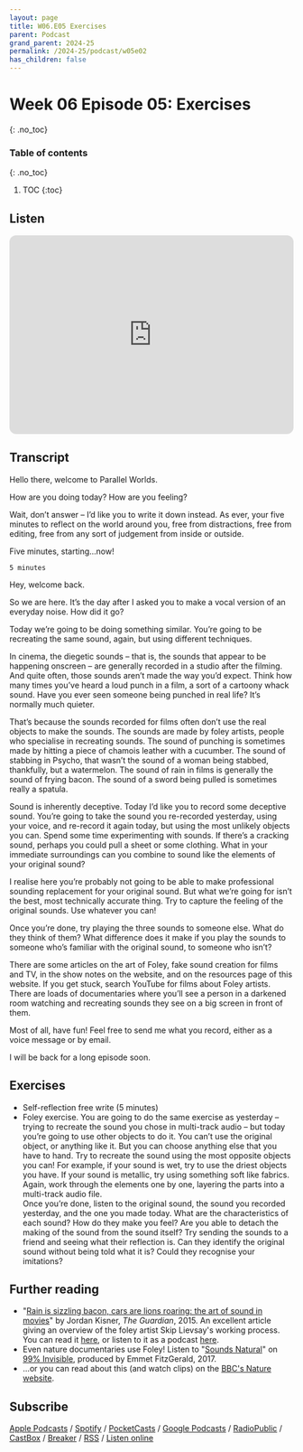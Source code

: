 ```yaml
---
layout: page
title: W06.E05 Exercises
parent: Podcast
grand_parent: 2024-25
permalink: /2024-25/podcast/w05e02
has_children: false
---
```



# Week 06 Episode 05: Exercises
{: .no_toc}

### Table of contents
{: .no_toc}

1. TOC
{:toc}


## Listen

<iframe style="border-radius:12px" src="https://open.spotify.com/embed/episode/0J0OeQ3uMKf0ANG5jYxQpu?utm_source=generator" width="100%" height="352" frameBorder="0" allowfullscreen="" allow="autoplay; clipboard-write; encrypted-media; fullscreen; picture-in-picture" loading="lazy"></iframe>


## Transcript

Hello there, welcome to Parallel Worlds.

How are you doing today? How are you feeling?

Wait, don’t answer – I’d like you to write it down instead. As ever, your five minutes to reflect on the world around you, free from distractions, free from editing, free from any sort of judgement from inside or outside.

Five minutes, starting...now!

```
5 minutes
```

Hey, welcome back.

So we are here. It’s the day after I asked you to make a vocal version of an everyday noise. How did it go?

Today we’re going to be doing something similar. You’re going to be recreating the same sound, again, but using different techniques.

In cinema, the diegetic sounds – that is, the sounds that appear to be happening onscreen – are generally recorded in a studio after the filming. And quite often, those sounds aren’t made the way you’d expect. Think how many times you’ve heard a loud punch in a film, a sort of a cartoony whack sound. Have you ever seen someone being punched in real life? It’s normally much quieter.

That’s because the sounds recorded for films often don’t use the real objects to make the sounds. The sounds are made by foley artists, people who specialise in recreating sounds. The sound of punching is sometimes made by hitting a piece of chamois leather with a cucumber. The sound of stabbing in Psycho, that wasn’t the sound of a woman being stabbed, thankfully, but a watermelon. The sound of rain in films is generally the sound of frying bacon. The sound of a sword being pulled is sometimes really a spatula.

Sound is inherently deceptive. Today I’d like you to record some deceptive sound. You’re going to take the sound you re-recorded yesterday, using your voice, and re-record it again today, but using the most unlikely objects you can. Spend some time experimenting with sounds. If there’s a cracking sound, perhaps you could pull a sheet or some clothing. What in your immediate surroundings can you combine to sound like the elements of your original sound?


I realise here you’re probably not going to be able to make professional sounding replacement for your original sound. But what we’re going for isn’t the best, most technically accurate thing. Try to capture the feeling of the original sounds. Use whatever you can!

Once you’re done, try playing the three sounds to someone else. What do they think of them? What difference does it make if you play the sounds to someone who’s familiar with the original sound, to someone who isn’t?

There are some articles on the art of Foley, fake sound creation for films and TV, in the show notes on the website, and on the resources page of this website. If you get stuck, search YouTube for films about Foley artists. There are loads of documentaries where you’ll see a person in a darkened room watching and recreating sounds they see on a big screen in front of them.

Most of all, have fun! Feel free to send me what you record, either as a voice message or by email.

I will be back for a long episode soon.


## Exercises

- Self-reflection free write (5 minutes)
- Foley exercise. You are going to do the same exercise as yesterday – trying to recreate the sound you chose in multi-track audio – but today you’re going to use other objects to do it. You can’t use the original object, or anything like it. But you can choose anything else that you have to hand. Try to recreate the sound using the most opposite objects you can! For example, if your sound is wet, try to use the driest objects you have. If your sound is metallic, try using something soft like fabrics. Again, work through the elements one by one, layering the parts into a multi-track audio file.  
Once you’re done, listen to the original sound, the sound you recorded yesterday, and the one you made today. What are the characteristics of each sound? How do they make you feel? Are you able to detach the making of the sound from the sound itself? Try sending the sounds to a friend and seeing what their reflection is. Can they identify the original sound without being told what it is? Could they recognise your imitations?

## Further reading

- "[Rain is sizzling bacon, cars are lions roaring: the art of sound in movies](https://www.theguardian.com/film/2015/jul/22/rain-is-sizzling-bacon-cars-lions-roaring-art-of-sound-in-movies)" by Jordan Kisner, _The Guardian_, 2015. An excellent article giving an overview of the foley artist Skip Lievsay's working process. You can read it [here](https://www.theguardian.com/film/2015/jul/22/rain-is-sizzling-bacon-cars-lions-roaring-art-of-sound-in-movies), or listen to it as a podcast [here](https://www.theguardian.com/news/audio/2015/aug/07/coenbrothers-martinscorsese).
- Even nature documentaries use Foley! Listen to "[Sounds Natural](https://99percentinvisible.org/episode/sounds-natural/)" on [99% Invisible](https://99pi.org), produced by Emmet FitzGerald, 2017.
- ...or you can read about this (and watch clips) on the [BBC's Nature website](http://www.bbc.com/earth/story/20160314-sounds-of-nature-for-wildlife-films).


## Subscribe

[Apple Podcasts](https://podcasts.apple.com/gb/podcast/parallel-worlds/id1504529134) / [Spotify](https://open.spotify.com/show/3L3RhKaoqQZoU9fIcLuZjz) / [PocketCasts](https://pca.st/ha20534r) / [Google Podcasts](https://www.google.com/podcasts?feed=aHR0cHM6Ly9hbmNob3IuZm0vcy8xODg0YjAwOC9wb2RjYXN0L3Jzcw%3D%3D) / [RadioPublic](https://radiopublic.com/parallel-worlds-WzVy1K) / [CastBox](https://castbox.fm/channel/id2710471?utm_source=podcaster&utm_medium=dlink&utm_campaign=c_2710471&utm_content=Parallel%20Worlds-CastBox_FM) / [Breaker](https://www.breaker.audio/parallel-worlds) / [RSS](https://anchor.fm/s/1884b008/podcast/rss) / [Listen online](https://anchor.fm/olliepalmer)
